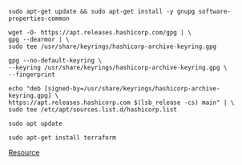```
sudo apt-get update && sudo apt-get install -y gnupg software-properties-common
```

```
wget -O- https://apt.releases.hashicorp.com/gpg | \
gpg --dearmor | \
sudo tee /usr/share/keyrings/hashicorp-archive-keyring.gpg
```

```
gpg --no-default-keyring \
--keyring /usr/share/keyrings/hashicorp-archive-keyring.gpg \
--fingerprint
```

```
echo "deb [signed-by=/usr/share/keyrings/hashicorp-archive-keyring.gpg] \
https://apt.releases.hashicorp.com $(lsb_release -cs) main" | \
sudo tee /etc/apt/sources.list.d/hashicorp.list
```

```
sudo apt update
```

```
sudo apt-get install terraform
```

[Resource](https://developer.hashicorp.com/terraform/tutorials/aws-get-started/install-cli)